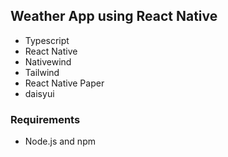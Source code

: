 ## Weather App using React Native

- Typescript
- React Native
- Nativewind
- Tailwind
- React Native Paper
- daisyui

### Requirements
- Node.js and npm
